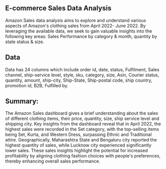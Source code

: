 ## E-commerce Sales Data Analysis
Amazon Sales data analysis aims to explore and understand various aspects of Amazon's clothing sales from April 2022- June 2022.
By leveraging the available data, we seek to gain valuable insights into the following key areas:
Sales Performance by category & month, quantity by state status & size.

## Data 
Data has 24 columns which include order id, date, status, Fulfilment, Sales channel, ship-service level, 
style, sku, category, size, Asin, Courier status, quantity, amount, ship-city, Ship-State, Ship-postal code, ship country, promotion id, B2B, Fulfilled by.

## Summary:
The Amazon Sales dashboard gives a brief understanding about the sales of different clothing items, their price, quantity, size, ship service level and shipping city. Key insights from the dashboard reveal that in April 2022, the highest sales  were recorded in the Set category, with the top-selling items being Set, Kurta, and Western Dress, surpassing Ethnic and Traditional attire. Geographically, Maharashtra State and Bengaluru city reported the highest quantity of sales, while Lucknow city experienced significantly lower sales. 
These sales insights highlight the potential for increased profitability by aligning clothing fashion choices with people's preferences, thereby enhancing overall sales performance.
